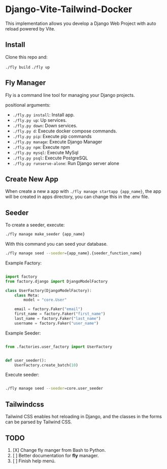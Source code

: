 # Django-Vite-Tailwind-Docker

This implementation allows you develop a Django Web Project with auto reload powered by Vite.

## Install

Clone this repo and:

`./fly build`
`./fly up`

## Fly Manager

Fly is a command line tool for managing your Django projects.

positional arguments:

- `./fly.py install`:             Install app.
- `./fly.py up`:                  Up services.
- `./fly.py down`:                Down services.
- `./fly.py d`:                   Execute docker compose commands.
- `./fly.py pip`:                 Execute pip commands
- `./fly.py manage`:              Execute Django Manager
- `./fly.py npm`:                 Execute npm
- `./fly.py mysql`:               Execute MySql
- `./fly.py psql`:                Execute PostgreSQL
- `./fly.py runserve-alone`:      Run Django server alone

## Create New App

When create a new a app with `./fly manage startapp {app_name}`, the app will be
created in apps directory, you can change this in the .env file.

## Seeder

To create a seeder, execute:

```bash
./fly manage make_seeder {app_name}

```

With this command you can seed your database.

```bash
./fly manage seed --seeder={app_name}.{seeder_function_name}

```

Example Factory:

```python

import factory
from factory.django import DjangoModelFactory

class UserFactory(DjangoModelFactory):
    class Meta:
        model = "core.User"

    email = factory.Faker("email")
    first_name = factory.Faker("first_name")
    last_name = factory.Faker("last_name")
    username = factory.Faker("user_name")


```

Example Seeder:

```python

from .factories.user_factory import UserFactory


def user_seeder():
    UserFactory.create_batch(10)

```

Execute seeder:


```bash

./fly manage seed --seeder=core.user_seeder


```

## Tailwindcss

Tailwind CSS enables hot reloading in Django, and the classes in the forms can
be parsed by Tailwind CSS.

## TODO

1. [X] Change fly manger from Bash to Python.
2. [ ] Better documentation for **fly** manager.
3. [ ] Finish help menú.
